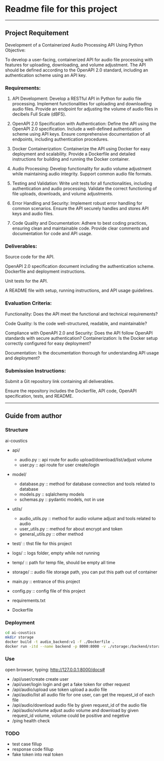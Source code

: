 # Readme file for this project

--------

## Project Requitement

Development of a Containerized Audio Processing API Using Python Objective:

To develop a user-facing, containerized API for audio file processing with features for uploading, downloading, and volume adjustment. 
The API should be defined according to the OpenAPI 2.0 standard, including an authentication scheme using an API key.

### Requirements:

1. API Development:
Develop a RESTful API in Python for audio file processing.
Implement functionalities for uploading and downloading audio files.
Provide an endpoint for adjusting the volume of audio files in decibels Full Scale (dBFS).

2. OpenAPI 2.0 Specification with Authentication:
Define the API using the OpenAPI 2.0 specification.
Include a well-defined authentication scheme using API keys.
Ensure comprehensive documentation of all endpoints, including authentication procedures.

3. Docker Containerization:
Containerize the API using Docker for easy deployment and scalability.
Provide a Dockerfile and detailed instructions for building and running the Docker container.

4. Audio Processing:
Develop functionality for audio volume adjustment while maintaining audio integrity. Support common audio file formats.

5. Testing and Validation:
Write unit tests for all functionalities, including authentication and audio processing. 
Validate the correct functioning of file uploads, downloads, and volume adjustments.

6. Error Handling and Security:
Implement robust error handling for common scenarios.
Ensure the API securely handles and stores API keys and audio files. 

7. Code Quality and Documentation:
Adhere to best coding practices, ensuring clean and maintainable code. Provide clear comments and documentation for code and API usage.

### Deliverables:

Source code for the API.

OpenAPI 2.0 specification document including the authentication scheme. Dockerfile and deployment instructions.

Unit tests for the API.

A README file with setup, running instructions, and API usage guidelines.

### Evaluation Criteria:

Functionality: Does the API meet the functional and technical requirements?

Code Quality: Is the code well-structured, readable, and maintainable?

Compliance with OpenAPI 2.0 and Security: Does the API follow OpenAPI standards with secure authentication? Containerization: Is the Docker setup correctly configured for easy deployment?

Documentation: Is the documentation thorough for understanding API usage and deployment?

### Submission Instructions:

Submit a Git repository link containing all deliverables.

Ensure the repository includes the Dockerfile, API code, OpenAPI specification, tests, and README.


-------

## Guide from author

### Structure
ai-coustics

  - api/                     
    - audio.py  ::  api route for audio upload/download/list/adjust volume
    - user.py  ::  api route for user create/login

  - model/
    - database.py ::      method for database connection and tools related to database
    - models.py ::        sqlalchemy models
    - schemas.py ::       pydantic models, not in use
  
  - utils/
    - audio_utils.py  ::    method for audio volume adjust and tools related to audio
    - user_utils.py  ::     method for about encrypt and token
    - general_utils.py  ::  other method

  - test/  ::                thst file for this project
  - logs/  ::                logs folder, empty while not running
  - temp/  ::                path for temp file, should be empty all time
  - storage/  ::             audio file storage path, you can put this path out of container

  - main.py  ::             entrance of this project
  - config.py  ::           config file of this project
  - requirements.txt
  - Dockerfile
  

### Deployment

```bash
cd ai-coustics
mkdir storage
docker build -t audio_backend:v1 -f ./Dockerfile .
docker run -itd --name backend -p 8000:8000 -v ./storage:/backend/storage audio_backend:v1
```

### Use

open browser, typing:
http://127.0.0.1:8000/docs#

- /api/user/create      create user
- /api/user/login       login and get a fake token for other request
- /api/audio/upload     use token upload a audio file 
- /api/audio/list       all audio file for one user, can get the request_id of each file
- /api/audio/download   audio file by given request_id of the audio file
- /api/audio/volume     adjust audio volume and download by given request_id volume, volume could be positive and negetive
- /ping                 health check

### TODO

- test case fillup
- response code fillup
- fake token into real token
